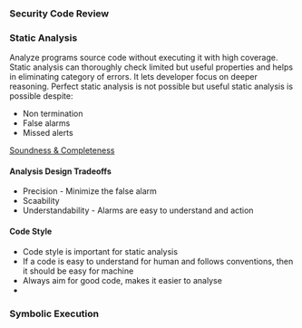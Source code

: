 ### Security Code Review

### Static Analysis
Analyze programs source code without executing it with high coverage. Static analysis can thoroughly check limited but useful properties and helps in eliminating category of errors. It lets developer focus on deeper reasoning. Perfect static analysis is not possible but useful static analysis is possible despite:
* Non termination
* False alarms
* Missed alerts

[Soundness & Completeness](https://github.com/1989gaurav/resources/blob/master/categories/security/soundness-vs-completeness.png)


#### Analysis Design Tradeoffs
* Precision -  Minimize the false alarm
* Scaability
* Understandability - Alarms are easy to understand and action

#### Code Style
* Code style is important for static analysis
* If a code is easy to understand for human and follows conventions, then it should be easy for machine
* Always aim for good code, makes it easier to analyse
* 


### Symbolic Execution
